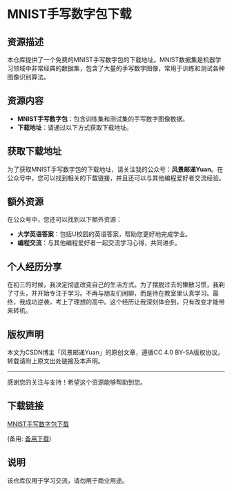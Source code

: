 # MNIST手写数字包下载

## 资源描述

本仓库提供了一个免费的MNIST手写数字包的下载地址。MNIST数据集是机器学习领域中非常经典的数据集，包含了大量的手写数字图像，常用于训练和测试各种图像识别算法。

## 资源内容

- **MNIST手写数字包**：包含训练集和测试集的手写数字图像数据。
- **下载地址**：请通过以下方式获取下载地址。

## 获取下载地址

为了获取MNIST手写数字包的下载地址，请关注我的公众号：**风景邮递Yuan**。在公众号中，您可以找到相关的下载链接，并且还可以与其他编程爱好者交流经验。

## 额外资源

在公众号中，您还可以找到以下额外资源：

- **大学英语答案**：包括U校园的英语答案，帮助您更好地完成学业。
- **编程交流**：与其他编程爱好者一起交流学习心得，共同进步。

## 个人经历分享

在初三的时候，我决定彻底改变自己的生活方式。为了摆脱过去的懒散习惯，我剃了寸头，并开始专注于学习。不再与朋友们闲聊，而是待在教室里认真学习。最终，我成功逆袭，考上了理想的高中。这个经历让我深刻体会到，只有改变才能带来转机。

## 版权声明

本文为CSDN博主「风景邮递Yuan」的原创文章，遵循CC 4.0 BY-SA版权协议。转载请附上原文出处链接及本声明。

---

感谢您的关注与支持！希望这个资源能够帮助到您。

## 下载链接
[MNIST手写数字包下载](https://pan.quark.cn/s/ea135129f6bf) 

(备用: [备用下载](https://pan.baidu.com/s/1tyFDUbcfpGIJaCoGTUKj4Q?pwd=1234))

## 说明

该仓库仅用于学习交流，请勿用于商业用途。
